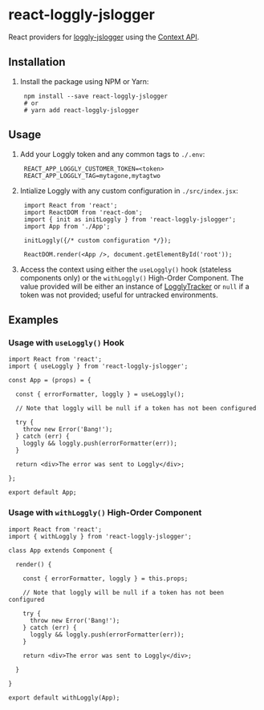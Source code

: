 # react-loggly-jslogger

React providers for [loggly-jslogger](https://www.npmjs.com/package/loggly-jslogger) using the [Context API](https://reactjs.org/docs/context.html).

## Installation

1. Install the package using NPM or Yarn:

        npm install --save react-loggly-jslogger
        # or
        # yarn add react-loggly-jslogger

## Usage

1. Add your Loggly token and any common tags to `./.env`:

        REACT_APP_LOGGLY_CUSTOMER_TOKEN=<token>
        REACT_APP_LOGGLY_TAG=mytagone,mytagtwo

2. Intialize Loggly with any custom configuration in `./src/index.jsx`:

        import React from 'react';
        import ReactDOM from 'react-dom';
        import { init as initLoggly } from 'react-loggly-jslogger';
        import App from './App';

        initLoggly({/* custom configuration */});

        ReactDOM.render(<App />, document.getElementById('root'));

3. Access the context using either the `useLoggly()` hook (stateless components only) or the `withLoggly()` High-Order Component. The value provided will be either an instance of [LogglyTracker](https://www.loggly.com/docs/javascript/) or `null` if a token was not provided; useful for untracked environments.

## Examples

### Usage with `useLoggly()` Hook ###

    import React from 'react';
    import { useLoggly } from 'react-loggly-jslogger';

    const App = (props) = {

      const { errorFormatter, loggly } = useLoggly();

      // Note that loggly will be null if a token has not been configured

      try {
        throw new Error('Bang!');
      } catch (err) {
        loggly && loggly.push(errorFormatter(err));
      }

      return <div>The error was sent to Loggly</div>;

    };

    export default App;

### Usage with `withLoggly()` High-Order Component

    import React from 'react';
    import { withLoggly } from 'react-loggly-jslogger';

    class App extends Component {

      render() {

        const { errorFormatter, loggly } = this.props;

        // Note that loggly will be null if a token has not been configured

        try {
          throw new Error('Bang!');
        } catch (err) {
          loggly && loggly.push(errorFormatter(err));
        }

        return <div>The error was sent to Loggly</div>;

      }

    }

    export default withLoggly(App);
